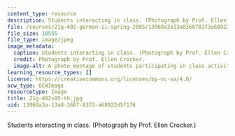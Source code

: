 ```yaml
---
content_type: resource
description: Students interacting in class. (Photograph by Prof. Ellen Crocker.)
file: /courses/21g-402-german-ii-spring-2005/13960a3a13a836078373a68922d5f176_21g-402s05-th.jpg
file_size: 10555
file_type: image/jpeg
image_metadata:
  caption: Students interacting in class. (Photograph by Prof. Ellen Crocker.)
  credit: Photograph by Prof. Ellen Crocker.
  image-alt: A photo montage of students participating in class activities.
learning_resource_types: []
license: https://creativecommons.org/licenses/by-nc-sa/4.0/
ocw_type: OCWImage
resourcetype: Image
title: 21g-402s05-th.jpg
uid: 13960a3a-13a8-3607-8373-a68922d5f176
---
```

Students interacting in class. (Photograph by Prof. Ellen Crocker.)